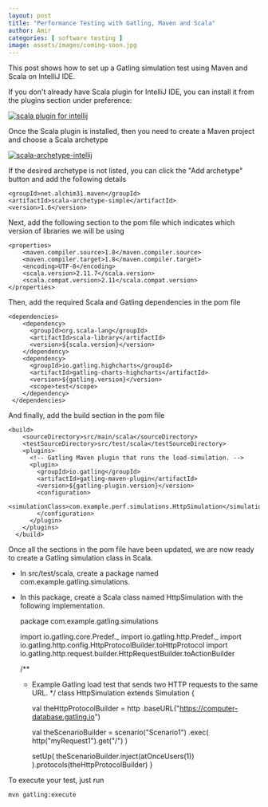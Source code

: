 ```yaml
---
layout: post
title: "Performance Testing with Gatling, Maven and Scala"
author: Amir
categories: [ software testing ]
image: assets/images/coming-soon.jpg
---
```


This post shows how to set up a Gatling simulation test using Maven and Scala on IntelliJ IDE.

If you don't already have Scala plugin for IntelliJ IDE, you can install it from the plugins section under preference:

[![scala plugin for intellij](https://www.testingexcellence.com/wp-content/uploads/2018/01/Screen-Shot-2018-01-18-at-16.31.17-1024x512.png)](https://www.testingexcellence.com/wp-content/uploads/2018/01/Screen-Shot-2018-01-18-at-16.31.17.png)

Once the Scala plugin is installed, then you need to create a Maven project and choose a Scala archetype

[![scala-archetype-intellij](https://www.testingexcellence.com/wp-content/uploads/2018/01/Screen-Shot-2018-01-18-at-16.24.29-1024x788.png)](https://www.testingexcellence.com/wp-content/uploads/2018/01/Screen-Shot-2018-01-18-at-16.24.29.png)

If the desired archetype is not listed, you can click the "Add archetype" button and add the following details

    <groupId>net.alchim31.maven</groupId>
    <artifactId>scala-archetype-simple</artifactId>
    <version>1.6</version>

Next, add the following section to the pom file which indicates which version of libraries we will be using

    <properties>
        <maven.compiler.source>1.8</maven.compiler.source>
        <maven.compiler.target>1.8</maven.compiler.target>
        <encoding>UTF-8</encoding>
        <scala.version>2.11.7</scala.version>
        <scala.compat.version>2.11</scala.compat.version>
    </properties>

Then, add the required Scala and Gatling dependencies in the pom file

    <dependencies>
        <dependency>
          <groupId>org.scala-lang</groupId>
          <artifactId>scala-library</artifactId>
          <version>${scala.version}</version>
        </dependency>
        <dependency>
          <groupId>io.gatling.highcharts</groupId>
          <artifactId>gatling-charts-highcharts</artifactId>
          <version>${gatling.version}</version>
          <scope>test</scope>
        </dependency>
     </dependencies>

And finally, add the build section in the pom file

    <build>
        <sourceDirectory>src/main/scala</sourceDirectory>
        <testSourceDirectory>src/test/scala</testSourceDirectory>
        <plugins>
          <!-- Gatling Maven plugin that runs the load-simulation. -->
          <plugin>
            <groupId>io.gatling</groupId>
            <artifactId>gatling-maven-plugin</artifactId>
            <version>${gatling-plugin.version}</version>
            <configuration>
              <simulationClass>com.example.perf.simulations.HttpSimulation</simulationClass>
            </configuration>
          </plugin>
        </plugins>
      </build>

Once all the sections in the pom file have been updated, we are now ready to create a Gatling simulation class in Scala.

*   In src/test/scala, create a package named com.example.gatling.simulations.
*   In this package, create a Scala class named HttpSimulation with the following implementation.

    package com.example.gatling.simulations

    import io.gatling.core.Predef._
    import io.gatling.http.Predef._
    import io.gatling.http.config.HttpProtocolBuilder.toHttpProtocol
    import io.gatling.http.request.builder.HttpRequestBuilder.toActionBuilder

    /**
      * Example Gatling load test that sends two HTTP requests to the same URL.
      */
    class HttpSimulation extends Simulation {

        val theHttpProtocolBuilder = http
            .baseURL("https://computer-database.gatling.io")

        val theScenarioBuilder = scenario("Scenario1")
            .exec(
                http("myRequest1").get("/")
            )

        setUp(
            theScenarioBuilder.inject(atOnceUsers(1))
        ).protocols(theHttpProtocolBuilder)
    }

To execute your test, just run

    mvn gatling:execute
